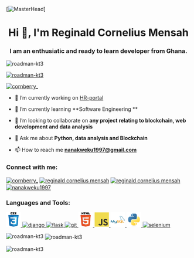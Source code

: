 [![MasterHead](https://cdn.dribbble.com/users/50886/screenshots/2710024/coding.gif)]
<h1 align="center">Hi 👋, I'm Reginald Cornelius Mensah</h1>
<h3 align="center">I am an enthusiatic and ready to learn developer from Ghana.</h3>

<p align="left"> <img src="https://komarev.com/ghpvc/?username=roadman-kt3&label=Profile%20views&color=0e75b6&style=flat" alt="roadman-kt3" /> </p>

<p align="left"> <a href="https://github.com/ryo-ma/github-profile-trophy"><img src="https://github-profile-trophy.vercel.app/?username=roadman-kt3" alt="roadman-kt3" /></a> </p>

<p align="left"> <a href="https://twitter.com/cornberry_" target="blank"><img src="https://img.shields.io/twitter/follow/cornberry_?logo=twitter&style=for-the-badge" alt="cornberry_" /></a> </p>

- 🔭 I’m currently working on [HR-portal](https://github.com/roadman-KT3/HR-portal)

- 🌱 I’m currently learning **Software Engineering **

- 👯 I’m looking to collaborate on **any project relating to blockchain, web development and data analysis**

- 💬 Ask me about **Python, data analysis and Blockchain**

- 📫 How to reach me **nanakweku1997@gmail.com**

<h3 align="left">Connect with me:</h3>
<p align="left">
<a href="https://twitter.com/cornberry_" target="blank"><img align="center" src="https://raw.githubusercontent.com/rahuldkjain/github-profile-readme-generator/master/src/images/icons/Social/twitter.svg" alt="cornberry_" height="30" width="40" /></a>
<a href="https://linkedin.com/in/reginald cornelius mensah" target="blank"><img align="center" src="https://raw.githubusercontent.com/rahuldkjain/github-profile-readme-generator/master/src/images/icons/Social/linked-in-alt.svg" alt="reginald cornelius mensah" height="30" width="40" /></a>
<a href="https://fb.com/reginald cornelius mensah" target="blank"><img align="center" src="https://raw.githubusercontent.com/rahuldkjain/github-profile-readme-generator/master/src/images/icons/Social/facebook.svg" alt="reginald cornelius mensah" height="30" width="40" /></a>
<a href="https://www.hackerrank.com/nanakweku1997" target="blank"><img align="center" src="https://raw.githubusercontent.com/rahuldkjain/github-profile-readme-generator/master/src/images/icons/Social/hackerrank.svg" alt="nanakweku1997" height="30" width="40" /></a>
</p>

<h3 align="left">Languages and Tools:</h3>
<p align="left"> <a href="https://www.w3schools.com/css/" target="_blank" rel="noreferrer"> <img src="https://raw.githubusercontent.com/devicons/devicon/master/icons/css3/css3-original-wordmark.svg" alt="css3" width="40" height="40"/> </a> <a href="https://www.djangoproject.com/" target="_blank" rel="noreferrer"> <img src="https://cdn.worldvectorlogo.com/logos/django.svg" alt="django" width="40" height="40"/> </a> <a href="https://flask.palletsprojects.com/" target="_blank" rel="noreferrer"> <img src="https://www.vectorlogo.zone/logos/pocoo_flask/pocoo_flask-icon.svg" alt="flask" width="40" height="40"/> </a> <a href="https://git-scm.com/" target="_blank" rel="noreferrer"> <img src="https://www.vectorlogo.zone/logos/git-scm/git-scm-icon.svg" alt="git" width="40" height="40"/> </a> <a href="https://www.w3.org/html/" target="_blank" rel="noreferrer"> <img src="https://raw.githubusercontent.com/devicons/devicon/master/icons/html5/html5-original-wordmark.svg" alt="html5" width="40" height="40"/> </a> <a href="https://developer.mozilla.org/en-US/docs/Web/JavaScript" target="_blank" rel="noreferrer"> <img src="https://raw.githubusercontent.com/devicons/devicon/master/icons/javascript/javascript-original.svg" alt="javascript" width="40" height="40"/> </a> <a href="https://www.mysql.com/" target="_blank" rel="noreferrer"> <img src="https://raw.githubusercontent.com/devicons/devicon/master/icons/mysql/mysql-original-wordmark.svg" alt="mysql" width="40" height="40"/> </a> <a href="https://www.python.org" target="_blank" rel="noreferrer"> <img src="https://raw.githubusercontent.com/devicons/devicon/master/icons/python/python-original.svg" alt="python" width="40" height="40"/> </a> <a href="https://www.selenium.dev" target="_blank" rel="noreferrer"> <img src="https://raw.githubusercontent.com/detain/svg-logos/780f25886640cef088af994181646db2f6b1a3f8/svg/selenium-logo.svg" alt="selenium" width="40" height="40"/> </a> </p>

<p><img align="left" src="https://github-readme-stats.vercel.app/api/top-langs?username=roadman-kt3&show_icons=true&locale=en&layout=compact" alt="roadman-kt3" /></p>

<p>&nbsp;<img align="center" src="https://github-readme-stats.vercel.app/api?username=roadman-kt3&show_icons=true&locale=en" alt="roadman-kt3" /></p>

<p><img align="center" src="https://github-readme-streak-stats.herokuapp.com/?user=roadman-kt3&" alt="roadman-kt3" /></p>
